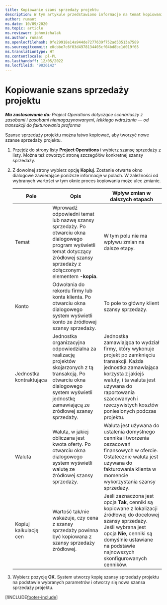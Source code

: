 ```yaml
---
title: Kopiowanie szans sprzedaży projektu
description: W tym artykule przedstawiono informacje na temat kopiowania szans sprzedaży opartych na projekcie w aplikacji Project Operations.
author: rumant
ms.date: 10/09/2020
ms.topic: article
ms.reviewer: johnmichalak
ms.author: rumant
ms.openlocfilehash: 0fe29918e14a944de7277639f752ad53513a7589
ms.sourcegitcommit: e0cbbe7c6f03d4978134405cf04bd8bc1d019f65
ms.translationtype: HT
ms.contentlocale: pl-PL
ms.lasthandoff: 12/05/2022
ms.locfileid: "9826142"
---
```

# <a name="copy-project-opportunities"></a>Kopiowanie szans sprzedaży projektu

_**Ma zastosowanie do:** Project Operations dotyczące scenariuszy z zasobami i zasobami niemagazynowanymi, lekkiego wdrażania — od transakcji do fakturowania proforma_


Szanse sprzedaży projektu można łatwo kopiować, aby tworzyć nowe szanse sprzedaży projektu. 

1. Przejdź do strony listy **Project Operations** i wybierz szansę sprzedaży z listy. Można też otworzyć stronę szczegółów konkretnej szansy sprzedaży. 
2. Z dowolnej strony wybierz opcję **Kopiuj**. Zostanie otwarte okno dialogowe zawierające poniższe informacje w polach. W zależności od wybranych wartości w tym oknie proces kopiowania może ulec zmianie.

    | **Pole** | **Opis** | **Wpływ zmian w dalszych etapach** |
    | --- | --- | --- |
    | Temat | Wprowadź odpowiedni temat lub nazwę szansy sprzedaży. Po otwarciu okna dialogowego program wyświetli temat dotyczący źródłowej szansy sprzedaży z dołączonym elementem **-kopia**. | W tym polu nie ma wpływu zmian na dalsze etapy. |
    | Konto | Odwołania do rekordu firmy lub konta klienta. Po otwarciu okna dialogowego system wyświetli konto ze źródłowej szansy sprzedaży. | To pole to główny klient szansy sprzedaży. |
    | Jednostka kontraktująca | Jednostka organizacyjna odpowiedzialna za realizację projektów skojarzonych z tą transakcją. Po otwarciu okna dialogowego system wyświetli jednostkę zamawiającą ze źródłowej szansy sprzedaży. | Jednostka zamawiająca to wydział firmy, który wykonuje projekt po zamknięciu transakcji. Każda jednostka zamawiająca korzysta z jakiejś waluty, i ta waluta jest używana do raportowania szacowanych i rzeczywistych kosztów poniesionych podczas projektu. |
    | Waluta | Waluta, w jakiej obliczana jest kwota oferty. Po otwarciu okna dialogowego system wyświetli walutę ze źródłowej szansy sprzedaży. | Waluta jest używana do ustalenia domyślnego cennika i tworzenia oszacowań finansowych w ofercie. Ostatecznie waluta jest używana do fakturowania klienta w momencie wykorzystania szansy sprzedaży. |
    | Kopiuj kalkulację cen | Wartość tak/nie wskazuje, czy cena z szansy sprzedaży powinna być kopiowana z szansy sprzedaży źródłowej. | Jeśli zaznaczona jest opcja **Tak**, cenniki są kopiowane z lokalizacji źródłowej do docelowej szansy sprzedaży. Jeśli wybrana jest opcja **Nie**, cenniki są domyślnie ustawiane na podstawie najnowszych skonfigurowanych cenników. |

3. Wybierz pozycję **OK**. System utworzy kopię szansy sprzedaży projektu na podstawie wybranych parametrów i otworzy się nowa szansa sprzedaży projektu.


[!INCLUDE[footer-include](../includes/footer-banner.md)]
